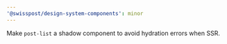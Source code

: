 ```yaml
---
'@swisspost/design-system-components': minor
---
```


Make `post-list` a shadow component to avoid hydration errors when SSR.
